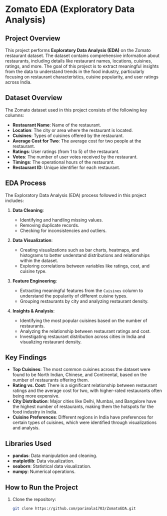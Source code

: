
# Zomato EDA (Exploratory Data Analysis)

## Project Overview
This project performs **Exploratory Data Analysis (EDA)** on the Zomato restaurant dataset. The dataset contains comprehensive information about restaurants, including details like restaurant names, locations, cuisines, ratings, and more. The goal of this project is to extract meaningful insights from the data to understand trends in the food industry, particularly focusing on restaurant characteristics, cuisine popularity, and user ratings across India.

## Dataset Overview
The Zomato dataset used in this project consists of the following key columns:
- **Restaurant Name**: Name of the restaurant.
- **Location**: The city or area where the restaurant is located.
- **Cuisines**: Types of cuisines offered by the restaurant.
- **Average Cost for Two**: The average cost for two people at the restaurant.
- **Ratings**: User ratings (from 1 to 5) of the restaurant.
- **Votes**: The number of user votes received by the restaurant.
- **Timings**: The operational hours of the restaurant.
- **Restaurant ID**: Unique identifier for each restaurant.

## EDA Process
The Exploratory Data Analysis (EDA) process followed in this project includes:
1. **Data Cleaning**:
   - Identifying and handling missing values.
   - Removing duplicate records.
   - Checking for inconsistencies and outliers.

2. **Data Visualization**:
   - Creating visualizations such as bar charts, heatmaps, and histograms to better understand distributions and relationships within the dataset.
   - Exploring correlations between variables like ratings, cost, and cuisine type.
   
3. **Feature Engineering**:
   - Extracting meaningful features from the `Cuisines` column to understand the popularity of different cuisine types.
   - Grouping restaurants by city and analyzing restaurant density.

4. **Insights & Analysis**:
   - Identifying the most popular cuisines based on the number of restaurants.
   - Analyzing the relationship between restaurant ratings and cost.
   - Investigating restaurant distribution across cities in India and visualizing restaurant density.

## Key Findings
- **Top Cuisines**: The most common cuisines across the dataset were found to be North Indian, Chinese, and Continental, based on the number of restaurants offering them.
- **Rating vs. Cost**: There is a significant relationship between restaurant ratings and the average cost for two, with higher-rated restaurants often being more expensive.
- **City Distribution**: Major cities like Delhi, Mumbai, and Bangalore have the highest number of restaurants, making them the hotspots for the food industry in India.
- **Cuisine Preferences**: Different regions in India have preferences for certain types of cuisines, which were identified through visualizations and analysis.

## Libraries Used
- **pandas**: Data manipulation and cleaning.
- **matplotlib**: Data visualization.
- **seaborn**: Statistical data visualization.
- **numpy**: Numerical operations.

## How to Run the Project
1. Clone the repository:
   ```bash
   git clone https://github.com/parimala1703/ZomatoEDA.git
